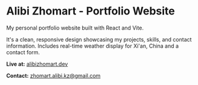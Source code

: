 # Alibi Zhomart - Portfolio Website

My personal portfolio website built with React and Vite. 

It's a clean, responsive design showcasing my projects, skills, and contact information. Includes real-time weather display for Xi'an, China and a contact form.

**Live at:** [alibizhomart.dev](https://alibizhomart.dev)

**Contact:** zhomart.alibi.kz@gmail.com